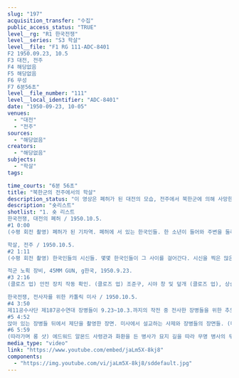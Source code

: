 ```yaml
---
slug: "197"
acquisition_transfer: "수집"
public_access_status: "TRUE"
level__rg: "R1 한국전쟁"
level__series: "S3 학살"
level__file: "F1 RG 111-ADC-8401
F2 1950.09.23, 10.5
F3 대전, 전주
F4 해당없음 
F5 해당없음
F6 무성 
F7 6분56초"
level__file_number: "111"
level__local_identifier: "ADC-8401"
date: "1950-09-23, 10-05"
venues: 
  - "대전"
  - "전주"
sources: 
  - "해당없음"
creators: 
  - "해당없음"
subjects: 
  - "학살"
tags: 

time_courts: "6분 56초"
title: "북한군의 전주에서의 학살"
description_status: "이 영상은 폐허가 된 대전의 모습, 전주에서 북한군에 의해 사망한 이들의 시신과 그 수습 과정, 미군의 전사자를 위한 카톨릭 미사 모습을 담고 있다."
description: "숏리스트"
shotlist: "1. 숏 리스트
한국전쟁, 대전의 폐허 / 1950.10.5.
#1 0:00
(수평 회전 촬영) 폐허가 된 기차역. 폐허에 서 있는 한국인들. 한 소년이 들어와 주변을 둘러본다. (수평 회전 촬영) 뒤틀린 선로와 폐허가 된 승강장과 기차역 광장. (미디엄 샷/수평 회전 촬영) 파괴된 열차와 집의 골조.

학살, 전주 / 1950.10.5.
#2 1:11
(수평 회전 촬영) 한국인들의 시신들. 몇몇 한국인들이 그 사이를 걸어간다. 시신을 찍은 많은 장면들. (캡션: 죽창에 찔려 죽은 시신들). (미디엄 샷) 죽은 남편의 덮인 시신 옆에서 통곡하는 여성. 사람들이 시신의 신원을 확인하고 있다. (미디엄 롱 샷) 우는 여성의 주위를 둘러싼 사람들.

적군 노획 장비, 45MM GUN, g한국, 1950.9.23.
#3 2:16
(클로즈 업) 안전 장치 작동 확인. (클로즈 업) 조준구, 시야 창 및 덮개 (클로즈 업), 상승 손잡이의 방아쇠. (클로즈 업) 러시아 장비에 사용되는 바퀴에서 잘라낸 스펀지 고무 타이어.

한국전쟁, 전사자를 위한 카톨릭 미사 / 1950.10.5.
#4 3:50
제11공수사단 제187공수연대 장병들이 9.23~10.3.까지의 작전 중 전사한 장병들을 위한 추도식 장소로 걸어 들어가고 있다. (롱 샷/후방) 제단. (클로즈 업) F S 보웬 주니어 대령이 추도사를 읽는다. 프랜시스 L 샘슨 군종신부가 미사를 집전한다. (클로즈 업) 병사 두 명이 복사 역할을 한다.  
#5 4:52 
앉아 있는 장병들 뒤에서 제단을 촬영한 장면. 미사에서 설교하는 사제와 장병들의 장면들. (미디엄 롱 샷/미디어 클로즈 업) 분대의 예포. (미디어 클로즈 업) 트럼펫 연주, 장병들은 배경 속. 
#6 5:59
(따라가며 롱 샷) 에드워드 알몬드 사령관과 화환을 든 병사가 묘지 길을 따라 무명 병사의 무덤으로 걸어간다. (롱 샷) 올리버 P 스미스 장군이 무덤에 화환을 놓는다. "
media_type: "video"
link: "https://www.youtube.com/embed/jaLm5X-8kj8"
components: 
  - "https://img.youtube.com/vi/jaLm5X-8kj8/sddefault.jpg"
---
```

